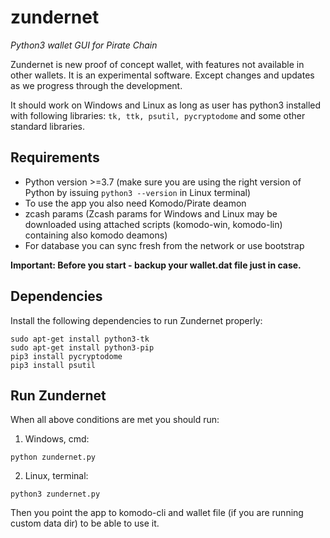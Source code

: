 # zundernet
_Python3 wallet GUI for Pirate Chain_

Zundernet is new proof of concept wallet, with features not available in other wallets.
It is an experimental software. Except changes and updates as we progress through the development.

It should work on Windows and Linux as long as user has python3 installed with following libraries: `tk, ttk, psutil, pycryptodome` and some other standard libraries.

## Requirements

- Python version >=3.7 (make sure you are using the right version of Python by issuing `python3 --version` in Linux terminal)
- To use the app you also need Komodo/Pirate deamon
- zcash params (Zcash params for Windows and Linux may be downloaded using attached scripts (komodo-win, komodo-lin) containing also komodo deamons)
- For database you can sync fresh from the network or use bootstrap

**Important: Before you start - backup your wallet.dat file just in case.**

## Dependencies
Install the following dependencies to run Zundernet properly:
```shell
sudo apt-get install python3-tk 
sudo apt-get install python3-pip
pip3 install pycryptodome
pip3 install psutil
```
## Run Zundernet
When all above conditions are met you should run:

1. Windows, cmd:
```shell
python zundernet.py
```
2. Linux, terminal:
```shell
python3 zundernet.py
```
Then you point the app to komodo-cli and wallet file (if you are running custom data dir) to be able to use it.
